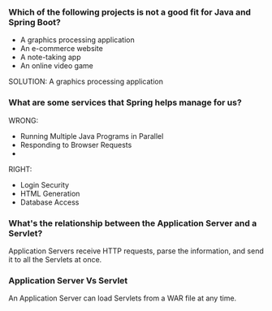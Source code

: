 ### Which of the following projects is not a good fit for Java and Spring Boot?
 
- A graphics processing application
- An e-commerce website
- A note-taking app
- An online video game

SOLUTION: A graphics processing application


### What are some services that Spring helps manage for us?

WRONG:
- Running Multiple Java Programs in Parallel
- Responding to Browser Requests
- 
RIGHT:
- Login Security
- HTML Generation
- Database Access


### What's the relationship between the Application Server and a Servlet?
Application Servers receive HTTP requests, parse the information, and send it to all the Servlets at once.

### Application Server Vs Servlet
An Application Server can load Servlets from a WAR file at any time.

